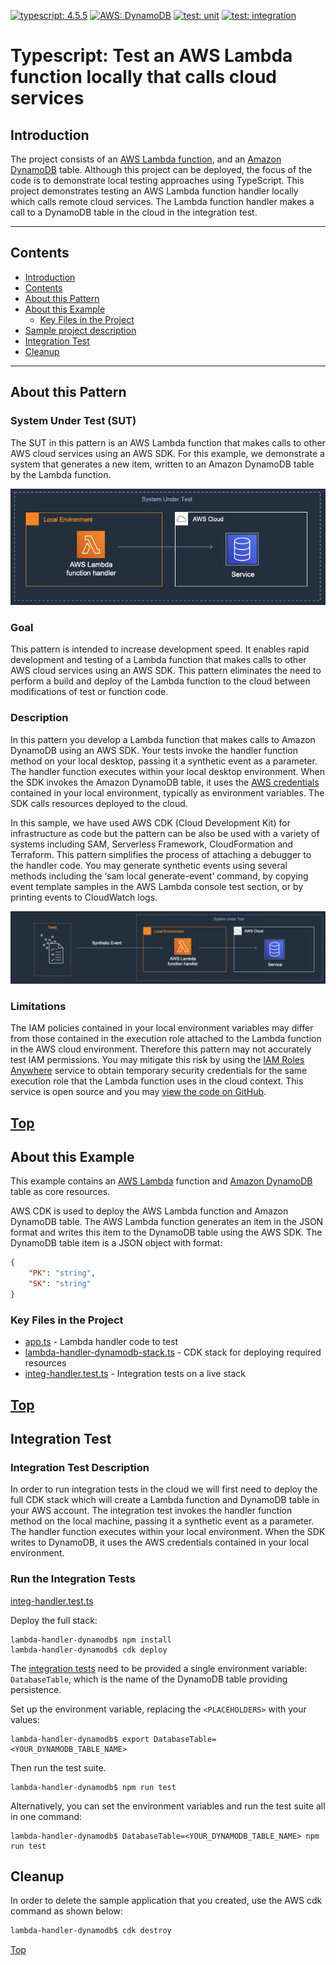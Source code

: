 [![typescript: 4.5.5](https://badgen.net/badge/Built%20With/TypeScript/blue9)](https://badgen.net/badge/Built%20With/TypeScript/blue9)
[![AWS: DynamoDB](https://img.shields.io/badge/AWS-DynamoDB-blueviolet)](https://img.shields.io/badge/AWS-DynamoDB-blueviolet)
[![test: unit](https://img.shields.io/badge/Test-Unit-blue)](https://img.shields.io/badge/Test-Unit-blue)
[![test: integration](https://img.shields.io/badge/Test-Integration-yellow)](https://img.shields.io/badge/Test-Integration-yellow)

# Typescript: Test an AWS Lambda function locally that calls cloud services

## Introduction

The project consists of an [AWS Lambda function](https://aws.amazon.com/lambda/), and an [Amazon DynamoDB](https://aws.amazon.com/dynamodb/) table. Although this project can be deployed, the focus of the code is to demonstrate local testing approaches using TypeScript. This project demonstrates testing an AWS Lambda function handler locally which calls remote cloud services. The Lambda function handler makes a call to a DynamoDB table in the cloud in the integration test. 

---

## Contents

- [Introduction](#introduction)
- [Contents](#contents)
- [About this Pattern](#about-this-pattern)
- [About this Example](#about-this-example)
  - [Key Files in the Project](#key-files-in-the-project)
- [Sample project description](#sample-project-description)
- [Integration Test](#integration-test)
- [Cleanup](#cleanup)

---

## About this Pattern

### System Under Test (SUT)

The SUT in this pattern is an AWS Lambda function that makes calls to other AWS cloud services using an AWS SDK. For this example, we demonstrate a system that generates a new item, written to an Amazon DynamoDB table by the Lambda function.

![System Under Test (SUT)](img/system-under-test.png)

### Goal

This pattern is intended to increase development speed. It enables rapid development and testing of a Lambda function that makes calls to other AWS cloud services using an AWS SDK. This pattern eliminates the need to perform a build and deploy of the Lambda function to the cloud between modifications of test or function code.

### Description

In this pattern you develop a Lambda function that makes calls to Amazon DynamoDB using an AWS SDK. Your tests invoke the handler function method on your local desktop, passing it a synthetic event as a parameter. The handler function executes within your local desktop environment. When the SDK invokes the Amazon DynamoDB table, it uses the [AWS credentials](https://docs.aws.amazon.com/cli/latest/userguide/cli-configure-files.html) contained in your local environment, typically as environment variables. The SDK calls resources deployed to the cloud.

In this sample, we have used AWS CDK (Cloud Development Kit) for infrastructure as code but the pattern can be also be used with a variety of systems including SAM, Serverless Framework, CloudFormation and Terraform. This pattern simplifies the process of attaching a debugger to the handler code. You may generate synthetic events using several methods including the ‘sam local generate-event’ command, by copying event template samples in the AWS Lambda console test section, or by printing events to CloudWatch logs.

![Test Pattern](img/pattern_02_lambda_handler_test.png)

### Limitations

The IAM policies contained in your local environment variables may differ from those contained in the execution role attached to the Lambda function in the AWS cloud environment. Therefore this pattern may not accurately test IAM permissions. You may mitigate this risk by using the [IAM Roles Anywhere](https://docs.aws.amazon.com/rolesanywhere/latest/userguide/introduction.html) service to obtain temporary security credentials for the same execution role that the Lambda function uses in the cloud context. This service is open source and you may [view the code on GitHub](https://github.com/aws/rolesanywhere-credential-helper).

[Top](#contents)
---

## About this Example

This example contains an [AWS Lambda](https://aws.amazon.com/lambda/) function and [Amazon DynamoDB](https://aws.amazon.com/dynamodb/) table as core resources.

AWS CDK is used to deploy the AWS Lambda function and Amazon DynamoDB table. The AWS Lambda function generates an item in the JSON format and writes this item to the DynamoDB table using the AWS SDK. The DynamoDB table item is a JSON object with format:

```json
{
    "PK": "string",
    "SK": "string"
}
```

### Key Files in the Project

  - [app.ts](src/app.ts) - Lambda handler code to test
  - [lambda-handler-dynamodb-stack.ts](lib/lambda-handler-dynamodb-stack.ts) - CDK stack for deploying required resources
  - [integ-handler.test.ts](test/integration/integ-handler.test.ts) - Integration tests on a live stack

[Top](#contents)
---

## Integration Test

### Integration Test Description

In order to run integration tests in the cloud we will first need to deploy the full CDK stack which will create a Lambda function and DynamoDB table in your AWS account. The integration test invokes the handler function method on the local machine, passing it a synthetic event as a parameter. The handler function executes within your local environment. When the SDK writes to DynamoDB, it uses the AWS credentials contained in your local environment.

### Run the Integration Tests

[integ-handler.test.ts](test/integration/integ-handler.test.ts) 

Deploy the full stack:

```shell
lambda-handler-dynamodb$ npm install
lambda-handler-dynamodb$ cdk deploy
```
 
The [integration tests](test/integration/integ-handler.test.ts) need to be provided a single environment variable: `DatabaseTable`, which is the name of the DynamoDB table providing persistence.

Set up the environment variable, replacing the `<PLACEHOLDERS>` with your values:

```shell
lambda-handler-dynamodb$ export DatabaseTable=<YOUR_DYNAMODB_TABLE_NAME>
```

Then run the test suite.

```shell
lambda-handler-dynamodb$ npm run test
```

Alternatively, you can set the environment variables and run the test suite all in one command:

```shell
lambda-handler-dynamodb$ DatabaseTable=<YOUR_DYNAMODB_TABLE_NAME> npm run test
```

## Cleanup

In order to delete the sample application that you created, use the AWS cdk command as shown below:

```bash
lambda-handler-dynamodb$ cdk destroy
```

[Top](#contents)